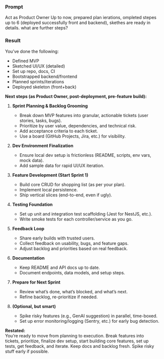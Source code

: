 ### Prompt

Act as Product Owner
Up to now, prepared plan ierations, ompleted stepes up to 6 (deployed successfully front and backend), skethes are ready in details.
what are further steps?

### Result

You’ve done the following:
- Defined MVP
- Sketched UI/UX (detailed)
- Set up repo, docs, CI
- Bootstrapped backend/frontend
- Planned sprints/iterations
- Deployed skeleton (front+back)

**Next steps (as Product Owner, post-deployment, pre-feature build):**

1. **Sprint Planning & Backlog Grooming**
   - Break down MVP features into granular, actionable tickets (user stories, tasks, bugs).
   - Prioritize by user value, dependencies, and technical risk.
   - Add acceptance criteria to each ticket.
   - Use a board (GitHub Projects, Jira, etc.) for visibility.

2. **Dev Environment Finalization**
   - Ensure local dev setup is frictionless (README, scripts, env vars, mock data).
   - Add sample data for rapid UI/UX iteration.

3. **Feature Development (Start Sprint 1)**
   - Build core CRUD for shopping list (as per your plan).
   - Implement local persistence.
   - Ship vertical slices (end-to-end, even if ugly).

4. **Testing Foundation**
   - Set up unit and integration test scaffolding (Jest for NestJS, etc.).
   - Write smoke tests for each controller/service as you go.

5. **Feedback Loop**
   - Share early builds with trusted users.
   - Collect feedback on usability, bugs, and feature gaps.
   - Adjust backlog and priorities based on real feedback.

6. **Documentation**
   - Keep README and API docs up to date.
   - Document endpoints, data models, and setup steps.

7. **Prepare for Next Sprint**
   - Review what’s done, what’s blocked, and what’s next.
   - Refine backlog, re-prioritize if needed.

8. **(Optional, but smart)**
   - Spike risky features (e.g., GenAI suggestion) in parallel, time-boxed.
   - Set up error monitoring/logging (Sentry, etc.) for early bug detection.

**Restated:**  
You’re ready to move from planning to execution. Break features into tickets, prioritize, finalize dev setup, start building core features, set up tests, get feedback, and iterate. Keep docs and backlog fresh. Spike risky stuff early if possible.
